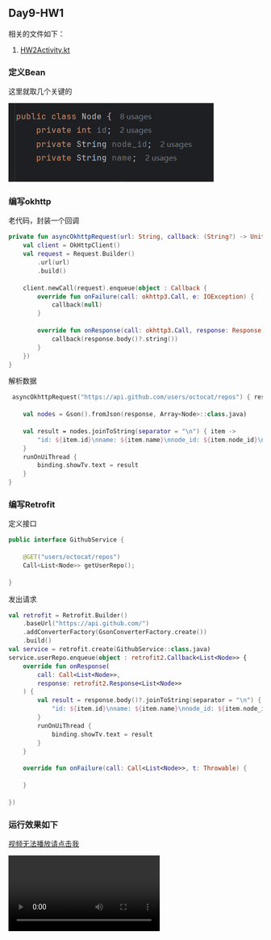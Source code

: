 ## Day9-HW1

相关的文件如下：

1. [HW2Activity.kt](app/src/main/java/fan/akua/day9/activities/HW2Activity.kt)

### 定义Bean

这里就取几个关键的

![bean](vx_images/392223469216668.png)

### 编写okhttp

老代码，封装一个回调

```kotlin
private fun asyncOkhttpRequest(url: String, callback: (String?) -> Unit) {
    val client = OkHttpClient()
    val request = Request.Builder()
        .url(url)
        .build()

    client.newCall(request).enqueue(object : Callback {
        override fun onFailure(call: okhttp3.Call, e: IOException) {
            callback(null)
        }

        override fun onResponse(call: okhttp3.Call, response: Response) {
            callback(response.body()?.string())
        }
    })
}
```

解析数据

```kotlin
 asyncOkhttpRequest("https://api.github.com/users/octocat/repos") { response ->

    val nodes = Gson().fromJson(response, Array<Node>::class.java)

    val result = nodes.joinToString(separator = "\n") { item ->
        "id: ${item.id}\nname: ${item.name}\nnode_id: ${item.node_id}\n----\n"
    }
    runOnUiThread {
        binding.showTv.text = result
    }
}
```

### 编写Retrofit

定义接口

```kotlin
public interface GithubService {

    @GET("users/octocat/repos")
    Call<List<Node>> getUserRepo();

}
```

发出请求

```kotlin
val retrofit = Retrofit.Builder()
    .baseUrl("https://api.github.com/")
    .addConverterFactory(GsonConverterFactory.create())
    .build()
val service = retrofit.create(GithubService::class.java)
service.userRepo.enqueue(object : retrofit2.Callback<List<Node>> {
    override fun onResponse(
        call: Call<List<Node>>,
        response: retrofit2.Response<List<Node>>
    ) {
        val result = response.body()?.joinToString(separator = "\n") { item ->
            "id: ${item.id}\nname: ${item.name}\nnode_id: ${item.node_id}\n----\n"
        }
        runOnUiThread {
            binding.showTv.text = result
        }
    }

    override fun onFailure(call: Call<List<Node>>, t: Throwable) {

    }

})
```

### 运行效果如下

[视频无法播放请点击我](vx_images/Screen_recording_20240827_160830.mp4)

<div>
    <video src="vx_images/Screen_recording_20240827_160830.mp4"></video>
</div>
